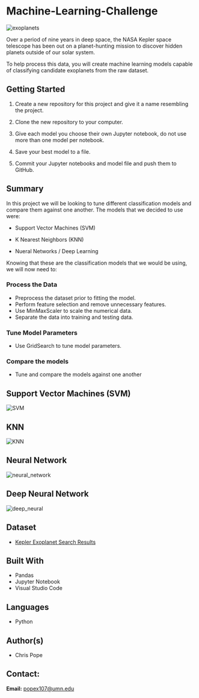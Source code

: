# Machine-Learning-Challenge
![exoplanets](https://user-images.githubusercontent.com/75814760/120879376-84d97500-c588-11eb-920a-dac0c167dd98.jpg)

Over a period of nine years in deep space, the NASA Kepler space telescope has been out on a planet-hunting mission to discover hidden planets outside of our solar system.

To help process this data, you will create machine learning models capable of classifying candidate exoplanets from the raw dataset.

## Getting Started
1. Create a new repository for this project and give it a name resembling the project.

1. Clone the new repository to your computer.

1. Give each model you choose their own Jupyter notebook, do not use more than one model per notebook.

1. Save your best model to a file.

1. Commit your Jupyter notebooks and model file and push them to GitHub.

## Summary
In this project we will be looking to tune different classification models and compare them against one another. The models that we decided to use were:

* Support Vector Machines (SVM)

* K Nearest Neighbors (KNN)

* Nueral Networks / Deep Learning

Knowing that these are the classification models that we would be using, we will now need to:

### Process the Data

* Preprocess the dataset prior to fitting the model.
* Perform feature selection and remove unnecessary features.
* Use MinMaxScaler to scale the numerical data.
* Separate the data into training and testing data.

### Tune Model Parameters

* Use GridSearch to tune model parameters.

### Compare the models

* Tune and compare the models against one another

## Support Vector Machines (SVM)

![SVM](https://user-images.githubusercontent.com/75814760/120879719-fb777200-c58a-11eb-9431-21030ecb0c69.jpg)


## KNN

![KNN](https://user-images.githubusercontent.com/75814760/120879780-66c14400-c58b-11eb-9e3d-9f862c29be80.jpg)

## Neural Network

![neural_network](https://user-images.githubusercontent.com/75814760/120879844-f666f280-c58b-11eb-9612-5e98301e8f72.jpg)

## Deep Neural Network

![deep_neural](https://user-images.githubusercontent.com/75814760/120879850-0383e180-c58c-11eb-858e-02d213de5964.jpg)

## Dataset

* [Kepler Exoplanet Search Results](https://www.kaggle.com/nasa/kepler-exoplanet-search-results)

## Built With

* Pandas
* Jupyter Notebook
* Visual Studio Code

## Languages

* Python

## Author(s)

* Chris Pope

## Contact:

__Email:__ popex107@umn.edu
